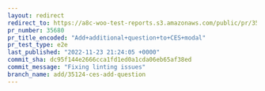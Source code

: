 ```yaml
---
layout: redirect
redirect_to: https://a8c-woo-test-reports.s3.amazonaws.com/public/pr/35680/e2e/index.html
pr_number: 35680
pr_title_encoded: "Add+additional+question+to+CES+modal"
pr_test_type: e2e
last_published: "2022-11-23 21:24:05 +0000"
commit_sha: dc95f144e2666cca1fd1ed0a1cda06eb65af38ed
commit_message: "Fixing linting issues"
branch_name: add/35124-ces-add-question
---
```

